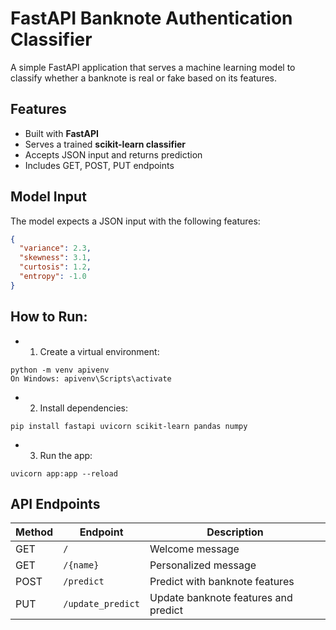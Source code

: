 # FastAPI Banknote Authentication Classifier

A simple FastAPI application that serves a machine learning model to classify whether a banknote is real or fake based on its features.

##  Features

- Built with **FastAPI**
- Serves a trained **scikit-learn classifier**
- Accepts JSON input and returns prediction
- Includes GET, POST, PUT endpoints

## Model Input

The model expects a JSON input with the following features:

```json
{
  "variance": 2.3,
  "skewness": 3.1,
  "curtosis": 1.2,
  "entropy": -1.0
}
```

## How to Run:
* 1. Create a virtual environment:
```
python -m venv apivenv
On Windows: apivenv\Scripts\activate
```

* 2. Install dependencies:
```
pip install fastapi uvicorn scikit-learn pandas numpy
```

* 3. Run the app:
```
uvicorn app:app --reload
```

## API Endpoints

| Method | Endpoint           | Description                         |
|--------|--------------------|-------------------------------------|
| GET    | `/`                | Welcome message                     |
| GET    | `/{name}`          | Personalized message                |
| POST   | `/predict`         | Predict with banknote features      |
| PUT    | `/update_predict`  | Update banknote features and predict|



